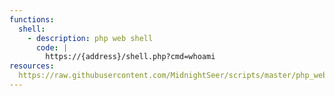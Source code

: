 ```yaml
---
functions:
  shell:
    - description: php web shell
      code: |
        https://{address}/shell.php?cmd=whoami
resources:
  https://raw.githubusercontent.com/MidnightSeer/scripts/master/php_web_shell.php
---
```

